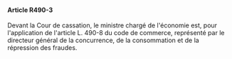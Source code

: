 #### Article R490-3

Devant la Cour de cassation, le ministre chargé de l'économie est, pour l'application de l'article L. 490-8 du code de commerce, représenté par le directeur général de la concurrence, de la consommation et de la répression des fraudes.

